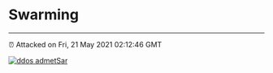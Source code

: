 # Swarming
---
⏰ Attacked on Fri, 21 May 2021 02:12:46 GMT

[![ddos admetSar](https://github.com/kotori-y/swarming/actions/workflows/main.yml/badge.svg)](https://github.com/kotori-y/swarming/actions/workflows/main.yml)

